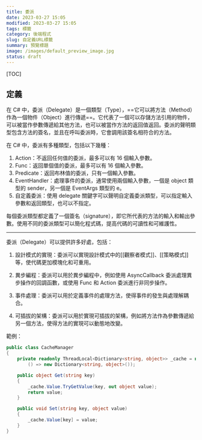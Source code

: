 ```yaml
---
title: 委派
date: 2023-03-27 15:05
modified: 2023-03-27 15:05
tags: 標籤
category: 後端程式
slug: 自定義URL標籤
summary: 預覽標題
image: /images/default_preview_image.jpg
status: draft
---
```


[TOC]

## 定義


在 C# 中，委派（Delegate）是一個類型（Type），==它可以將方法（Method）作為一個物件（Object）進行傳遞==。它代表了一個可以存儲方法引用的物件，可以被當作參數傳遞給其他方法，也可以被當作方法的返回值返回。委派的聲明類型包含方法的簽名，並且在呼叫委派時，它會調用該簽名相符合的方法。

在 C# 中，委派有多種類型，包括以下幾種：

1.  Action：不返回任何值的委派，最多可以有 16 個輸入參數。
2.  Func：返回單個值的委派，最多可以有 16 個輸入參數。
3.  Predicate：返回布林值的委派，只有一個輸入參數。
4.  EventHandler：處理事件的委派，通常使用兩個輸入參數，一個是 object 類型的 sender，另一個是 EventArgs 類型的 e。
5.  自定義委派：使用 delegate 關鍵字可以聲明自定義委派類型，可以指定輸入參數和返回類型，也可以不指定。

每個委派類型都定義了一個簽名（signature），即它所代表的方法的輸入和輸出參數。使用不同的委派類型可以簡化程式碼，提高代碼的可讀性和可維護性。

---


委派（Delegate）可以提供許多好處，包括：

1.  設計模式的實現：委派可以實現設計模式中的[[觀察者模式]]、[[策略模式]]等，使代碼更加模塊化和可重用。
    
2.  異步編程：委派可以用於異步編程中，例如使用 AsyncCallback 委派處理異步操作的回調函數，或使用 Func 和 Action 委派進行非同步操作。
    
3.  事件處理：委派可以用於定義事件的處理方法，使得事件的發生與處理解耦合。
    
4.  可插拔的架構：委派可以用於實現可插拔的架構，例如將方法作為參數傳遞給另一個方法，使得方法的實現可以動態地改變。

範例：

```c#
public class CacheManager
{
    private readonly ThreadLocal<Dictionary<string, object>> _cache = new ThreadLocal<Dictionary<string, object>>(
        () => new Dictionary<string, object>());

    public object Get(string key)
    {
        _cache.Value.TryGetValue(key, out object value);
        return value;
    }

    public void Set(string key, object value)
    {
        _cache.Value[key] = value;
    }
}
```